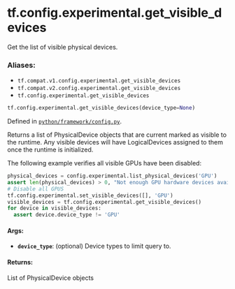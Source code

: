 <div itemscope itemtype="http://developers.google.com/ReferenceObject">
<meta itemprop="name" content="tf.config.experimental.get_visible_devices" />
<meta itemprop="path" content="Stable" />
</div>

# tf.config.experimental.get_visible_devices

Get the list of visible physical devices.

### Aliases:

* `tf.compat.v1.config.experimental.get_visible_devices`
* `tf.compat.v2.config.experimental.get_visible_devices`
* `tf.config.experimental.get_visible_devices`

``` python
tf.config.experimental.get_visible_devices(device_type=None)
```



Defined in [`python/framework/config.py`](/code/stable/tensorflow/python/framework/config.py).

<!-- Placeholder for "Used in" -->

Returns a list of PhysicalDevice objects that are current marked as visible to
the runtime. Any visible devices will have LogicalDevices assigned to them
once the runtime is initialized.

The following example verifies all visible GPUs have been disabled:

```python
physical_devices = config.experimental.list_physical_devices('GPU')
assert len(physical_devices) > 0, "Not enough GPU hardware devices available"
# Disable all GPUS
tf.config.experimental.set_visible_devices([], 'GPU')
visible_devices = tf.config.experimental.get_visible_devices()
for device in visible_devices:
  assert device.device_type != 'GPU'
```

#### Args:


* <b>`device_type`</b>: (optional) Device types to limit query to.


#### Returns:

List of PhysicalDevice objects
